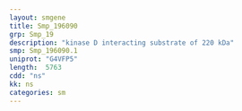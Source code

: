 ```yaml
---
layout: smgene
title: Smp_196090
grp: Smp_19
description: "kinase D interacting substrate of 220 kDa"
smp: Smp_196090.1
uniprot: "G4VFP5"
length:  5763
cdd: "ns"
kk: ns
categories: sm
---
```

